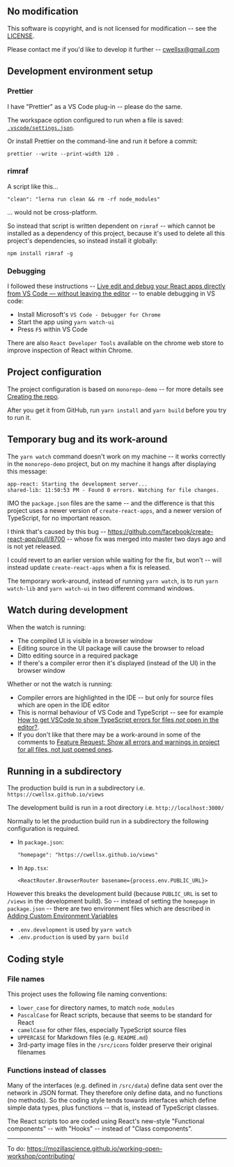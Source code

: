 ## No modification

This software is copyright, and is not licensed for modification -- see the [LICENSE](./LICENSE.md).

Please contact me if you'd like to develop it further --
cwellsx@gmail.com

## Development environment setup

### Prettier

I have "Prettier" as a VS Code plug-in -- please do the same.

The workspace option configured to run when a file is saved:
[`.vscode/settings.json`](.vscode/settings.json).

Or install Prettier on the command-line and run it before a commit:

    prettier --write --print-width 120 .

### rimraf

A script like this...

    "clean": "lerna run clean && rm -rf node_modules"

... would not be cross-platform.

So instead that script is written dependent on `rimraf` -- which
cannot be installed as a dependency of this project, because it's
used to delete all this project's dependencies,
so instead install it globally:

    npm install rimraf -g

### Debugging

I followed these instructions --
[Live edit and debug your React apps directly from VS Code — without leaving the editor](https://medium.com/@auchenberg/live-edit-and-debug-your-react-apps-directly-from-vs-code-without-leaving-the-editor-3da489ed905f) --
to enable debugging in VS code:

- Install Microsoft's `VS Code - Debugger for Chrome`
- Start the app using `yarn watch-ui`
- Press `F5` within VS Code

There are also `React Developer Tools` available on the chrome web store to improve inspection of React within Chrome.

## Project configuration

The project configuration is based on `monorepo-demo` --
for more details see [Creating the repo](MONOREPO.md#creating-the-repo).

After you get it from GitHub, run `yarn install` and `yarn build` before you try to run it.

## Temporary bug and its work-around

The `yarn watch` command doesn't work on my machine --
it works correctly in the `monorepo-demo` project, but on my machine it hangs after displaying this message:

```
app-react: Starting the development server...
shared-lib: 11:50:53 PM - Found 0 errors. Watching for file changes.
```

IMO the `package.json` files are the same --
and the difference is that this project uses a newer version of `create-react-apps`, and a newer version of TypeScript, for no important reason.

I think that's caused by this bug -- https://github.com/facebook/create-react-app/pull/8700 -- whose fix was merged into master two days ago and is not yet released.

I could revert to an earlier version while waiting for the fix, but won't -- will instead update `create-react-apps` when a fix is released.

The temporary work-around, instead of running `yarn watch`, is to run `yarn watch-lib` and `yarn watch-ui` in two different command windows.

## Watch during development

When the watch is running:

- The compiled UI is visible in a browser window
- Editing source in the UI package will cause the browser to reload
- Ditto editing source in a required package
- If there's a compiler error then it's displayed (instead of the UI) in the browser window

Whether or not the watch is running:

- Compiler errors are highlighted in the IDE -- but only for source files which are open in the IDE editor
- This is normal behaviour of VS Code and TypeScript -- see for example
  [How to get VSCode to show TypeScript errors for files _not_ open in the editor?](https://stackoverflow.com/q/55201424/49942).
- If you don't like that there may be a work-around in some of the comments to
  [Feature Request: Show all errors and warnings in project for all files, not just opened ones](https://github.com/microsoft/vscode/issues/13953).

## Running in a subdirectory

The production build is run in a subdirectory i.e. `https://cwellsx.github.io/views`

The development build is run in a root directory i.e. `http://localhost:3000/`

Normally to let the production build run in a subdirectory the following configuration is required.

- In `package.json`:

  ```
  "homepage": "https://cwellsx.github.io/views"
  ```

- In `App.tsx`:

  ```
  <ReactRouter.BrowserRouter basename={process.env.PUBLIC_URL}>
  ```

However this breaks the development build (because `PUBLIC_URL` is set to `/views` in the development build).
So -- instead of setting the `homepage` in `package.json` -- there are two environment files which are described in
[Adding Custom Environment Variables](https://create-react-app.dev/docs/adding-custom-environment-variables/)

- `.env.development` is used by `yarn watch`
- `.env.production` is used by `yarn build`

## Coding style

### File names

This project uses the following file naming conventions:

- `lower_case` for directory names, to match `node_modules`
- `PascalCase` for React scripts, because that seems to be standard for React
- `camelCase` for other files, especially TypeScript source files
- `UPPERCASE` for Markdown files (e.g. `README.md`)
- 3rd-party image files in the `/src/icons` folder preserve their original filenames

### Functions instead of classes

Many of the interfaces (e.g. defined in `/src/data`) define data sent over the network in JSON format.
They therefore only define data, and no functions (no methods).
So the coding style tends towards interfaces which define simple data types, plus functions --
that is, instead of TypeScript classes.

The React scripts too are coded using React's new-style "Functional components" -- with "Hooks" -- instead of "Class components".

---

To do: https://mozillascience.github.io/working-open-workshop/contributing/
